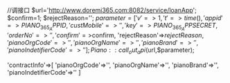 ﻿//调接口
$url='http://www.doremi365.com:8082/service/loanApp';
$confirm=1;
$rejectReason='';
$parameter=['v'=>1,'t'=>time(),'appid'=>PIANO_365_APPID,'custMobile'=>'',
            'key'=>PIANO_365_APPSECRET,'orderNo'=>'','confirm'=>$confirm, 'rejectReason'=>$rejectReason,
            'pianoOrgCode'=>'','pianoOrgName'=>'','pianoBrand'=>'','pianoIndetifierCode'=>''];
Piano::call_out_api($url,$parameter);

'contractInfo'=>[
      'pianoOrgCode'=>'',
      'pianoOrgName'=>'',
      'pianoBrand'=>'',
      'pianoIndetifierCode'=>''
]